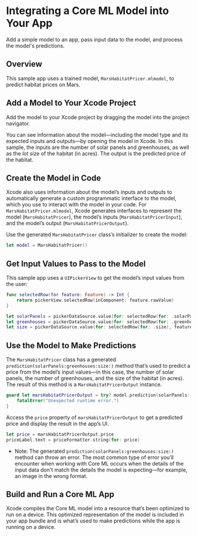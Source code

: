 # Integrating a Core ML Model into Your App

Add a simple model to an app, 
pass input data to the model, and process the model's predictions. 

## Overview

This sample app uses a trained model, `MarsHabitatPricer.mlmodel`, 
to predict habitat prices on Mars.

## Add a Model to Your Xcode Project

Add the model to your Xcode project by dragging the model into the project 
navigator. 

You can see information about the model—including 
the model type and its expected inputs and outputs—by 
opening the model in Xcode. 
In this sample, the inputs are the number of solar panels and greenhouses, as well 
as the lot size of the habitat (in acres). 
The output is the predicted price of the habitat.

## Create the Model in Code

Xcode also uses information about the model’s inputs and outputs to 
automatically generate a custom programmatic interface to the model, 
which you use to interact with the model in your code.
For `MarsHabitatPricer.mlmodel`, Xcode generates interfaces to 
represent the model (`MarsHabitatPricer`), the model’s inputs (`MarsHabitatPricerInput`), 
and the model’s output (`MarsHabitatPricerOutput`).

Use the generated `MarsHabitatPricer` class’s initializer to create the model:

``` swift
let model = MarsHabitatPricer()
```

## Get Input Values to Pass to the Model

This sample app uses a `UIPickerView` to get the model’s input values from the user:

``` swift
func selectedRow(for feature: Feature) -> Int {
    return pickerView.selectedRow(inComponent: feature.rawValue)
}

let solarPanels = pickerDataSource.value(for: selectedRow(for: .solarPanels), feature: .solarPanels)
let greenhouses = pickerDataSource.value(for: selectedRow(for: .greenhouses), feature: .greenhouses)
let size = pickerDataSource.value(for: selectedRow(for: .size), feature: .size)
```

## Use the Model to Make Predictions

The `MarsHabitatPricer` class has a generated 
`prediction(solarPanels:greenhouses:size:)` method that’s used to predict a
price from the model’s input values—in this case, the number of solar panels,
the number of greenhouses, and the size of the habitat (in acres). The result of
this method is a `MarsHabitatPricerOutput` instance.

``` swift
guard let marsHabitatPricerOutput = try? model.prediction(solarPanels: solarPanels, greenhouses: greenhouses, size: size) else {
    fatalError("Unexpected runtime error.")
}
```

Access the `price` property of `marsHabitatPricerOutput` to get a predicted price 
and display the result in the app’s UI.

``` swift
let price = marsHabitatPricerOutput.price
priceLabel.text = priceFormatter.string(for: price)
```

- Note: The generated `prediction(solarPanels:greenhouses:size:)` method can throw an error. The most common type of error you’ll encounter when working with Core ML occurs when the details of the input data don't match the details the model is expecting—for example, an image in the wrong format. 

## Build and Run a Core ML App 

Xcode compiles the Core ML model 
into a resource that’s been optimized to run on a device. 
This optimized representation of the model is included in your app bundle
and is what’s used to make predictions while the app is running on a device. 

